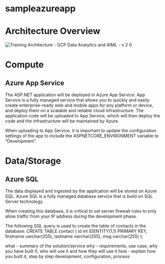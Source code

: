 # sampleazureapp

<h1> Architecture Overview </h1>

![Training Architecture - GCP Data Analytics and AIML - v 2 0](https://user-images.githubusercontent.com/42750252/220777306-a1402a3d-d67d-4b3a-a78c-24ce0949d530.png)

<h1>Compute</h1>

<h2>Azure App Service </h2>

<p>The ASP.NET application will be deployed in Azure App Service. App Service is a fully managed service that allows you to quickly and easily create enterprise-ready web and mobile apps for any platform or device, and deploy them on a scalable and reliable cloud infrastructure. The application code will be uploaded to App Service, which will then deploy the code and the infrastructure will be maintained by Azure. </p>
<p>When uploading to App Service, it is important to update the configuration settings of the app to include the ASPNETCORE_ENVIRONMENT variable to “Development”. </p>

<h1>Data/Storage</h1>

<h2>Azure SQL</h2>

<p>The data displayed and ingested by the application will be stored on Azure SQL. Azure SQL is a fully managed database service that is build on SQL Server technology.</p>
<p>When creating this database, it is critical to set server firewall rules to only allow traffic from your IP address during the development phase. </p>
<p>The following SQL query is used to create the table of contacts in the database:
CREATE TABLE contact (
id int IDENTITY(1,1) PRIMARY KEY,
firstname varchar(255),
lastname varchar(255),
msg varchar(255)
);

what - summary of the solution/service 
why - requirements, use case, why you have built it, who will use it and how they will use it 
how - explain how you built it, step by step development, configuration, process
